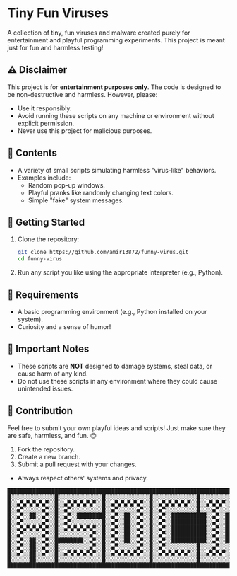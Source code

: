 # Tiny Fun Viruses

A collection of tiny, fun viruses and malware created purely for entertainment and playful programming experiments. This project is meant just for fun and harmless testing!

## ⚠️ Disclaimer

This project is for **entertainment purposes only**. The code is designed to be non-destructive and harmless. However, please:

- Use it responsibly.
- Avoid running these scripts on any machine or environment without explicit permission.
- Never use this project for malicious purposes.

## 📂 Contents

- A variety of small scripts simulating harmless "virus-like" behaviors.
- Examples include:
  - Random pop-up windows.
  - Playful pranks like randomly changing text colors.
  - Simple "fake" system messages.

## 🚀 Getting Started

1. Clone the repository:
   ```bash
   git clone https://github.com/amir13872/funny-virus.git
   cd funny-virus
   ```

2. Run any script you like using the appropriate interpreter (e.g., Python).

## 🔧 Requirements

- A basic programming environment (e.g., Python installed on your system).
- Curiosity and a sense of humor!

## 📢 Important Notes
- These scripts are **NOT** designed to damage systems, steal data, or cause harm of any kind.
- Do not use these scripts in any environment where they could cause unintended issues.

## 🤝 Contribution
Feel free to submit your own playful ideas and scripts! Just make sure they are safe, harmless, and fun. 😊

1. Fork the repository.
2. Create a new branch.
3. Submit a pull request with your changes.


- Always respect others' systems and privacy.


```
█████████████████████████████████████████████████████████████████████████████████████████████████████████████████████████
█░░░░░░░░░░░░░░█░░░░░░░░░░░░░░█░░░░░░░░░░░░░░█░░░░░░░░░░░░░░█░░░░░░░░░░█░░░░░░░░░░░░░░█░░░░░░░░░░░░░░█░░░░░░░░██░░░░░░░░█
█░░▄▀▄▀▄▀▄▀▄▀░░█░░▄▀▄▀▄▀▄▀▄▀░░█░░▄▀▄▀▄▀▄▀▄▀░░█░░▄▀▄▀▄▀▄▀▄▀░░█░░▄▀▄▀▄▀░░█░░▄▀▄▀▄▀▄▀▄▀░░█░░▄▀▄▀▄▀▄▀▄▀░░█░░▄▀▄▀░░██░░▄▀▄▀░░█
█░░▄▀░░░░░░▄▀░░█░░▄▀░░░░░░░░░░█░░▄▀░░░░░░▄▀░░█░░▄▀░░░░░░░░░░█░░░░▄▀░░░░█░░▄▀░░░░░░░░░░█░░░░░░▄▀░░░░░░█░░░░▄▀░░██░░▄▀░░░░█
█░░▄▀░░██░░▄▀░░█░░▄▀░░█████████░░▄▀░░██░░▄▀░░█░░▄▀░░███████████░░▄▀░░███░░▄▀░░█████████████░░▄▀░░███████░░▄▀▄▀░░▄▀▄▀░░███
█░░▄▀░░░░░░▄▀░░█░░▄▀░░░░░░░░░░█░░▄▀░░██░░▄▀░░█░░▄▀░░███████████░░▄▀░░███░░▄▀░░░░░░░░░░█████░░▄▀░░███████░░░░▄▀▄▀▄▀░░░░███
█░░▄▀▄▀▄▀▄▀▄▀░░█░░▄▀▄▀▄▀▄▀▄▀░░█░░▄▀░░██░░▄▀░░█░░▄▀░░███████████░░▄▀░░███░░▄▀▄▀▄▀▄▀▄▀░░█████░░▄▀░░█████████░░░░▄▀░░░░█████
█░░▄▀░░░░░░▄▀░░█░░░░░░░░░░▄▀░░█░░▄▀░░██░░▄▀░░█░░▄▀░░███████████░░▄▀░░███░░▄▀░░░░░░░░░░█████░░▄▀░░███████████░░▄▀░░███████
█░░▄▀░░██░░▄▀░░█████████░░▄▀░░█░░▄▀░░██░░▄▀░░█░░▄▀░░███████████░░▄▀░░███░░▄▀░░█████████████░░▄▀░░███████████░░▄▀░░███████
█░░▄▀░░██░░▄▀░░█░░░░░░░░░░▄▀░░█░░▄▀░░░░░░▄▀░░█░░▄▀░░░░░░░░░░█░░░░▄▀░░░░█░░▄▀░░░░░░░░░░█████░░▄▀░░███████████░░▄▀░░███████
█░░▄▀░░██░░▄▀░░█░░▄▀▄▀▄▀▄▀▄▀░░█░░▄▀▄▀▄▀▄▀▄▀░░█░░▄▀▄▀▄▀▄▀▄▀░░█░░▄▀▄▀▄▀░░█░░▄▀▄▀▄▀▄▀▄▀░░█████░░▄▀░░███████████░░▄▀░░███████
█░░░░░░██░░░░░░█░░░░░░░░░░░░░░█░░░░░░░░░░░░░░█░░░░░░░░░░░░░░█░░░░░░░░░░█░░░░░░░░░░░░░░█████░░░░░░███████████░░░░░░███████
█████████████████████████████████████████████████████████████████████████████████████████████████████████████████████████
```
